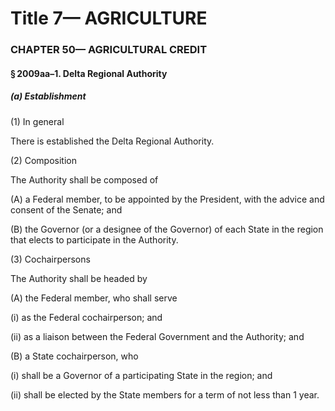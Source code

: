 
# Title 7— AGRICULTURE
### CHAPTER 50— AGRICULTURAL CREDIT
#### § 2009aa–1. Delta Regional Authority
##### (a) Establishment

(1) In general

There is established the Delta Regional Authority.

(2) Composition

The Authority shall be composed of

(A) a Federal member, to be appointed by the President, with the advice and consent of the Senate; and

(B) the Governor (or a designee of the Governor) of each State in the region that elects to participate in the Authority.

(3) Cochairpersons

The Authority shall be headed by

(A) the Federal member, who shall serve

(i) as the Federal cochairperson; and

(ii) as a liaison between the Federal Government and the Authority; and

(B) a State cochairperson, who

(i) shall be a Governor of a participating State in the region; and

(ii) shall be elected by the State members for a term of not less than 1 year.
